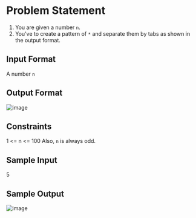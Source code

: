 # Problem Statement

1. You are given a number `n`.
2. You've to create a pattern of `*` and separate them by tabs as shown in the output format.

## Input Format
A number `n`

## Output Format

![image](https://github.com/prateeeksahu/javacodes/assets/100373713/c8f1a29c-ec52-402d-b234-05014d310e7a)

## Constraints
1 <= n <= 100
Also, `n` is always odd.

## Sample Input
5

## Sample Output

![image](https://github.com/prateeeksahu/javacodes/assets/100373713/c8f1a29c-ec52-402d-b234-05014d310e7a)